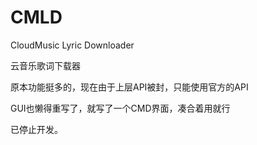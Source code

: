 # CMLD

CloudMusic Lyric Downloader

云音乐歌词下载器

原本功能挺多的，现在由于上层API被封，只能使用官方的API

GUI也懒得重写了，就写了一个CMD界面，凑合着用就行

已停止开发。
